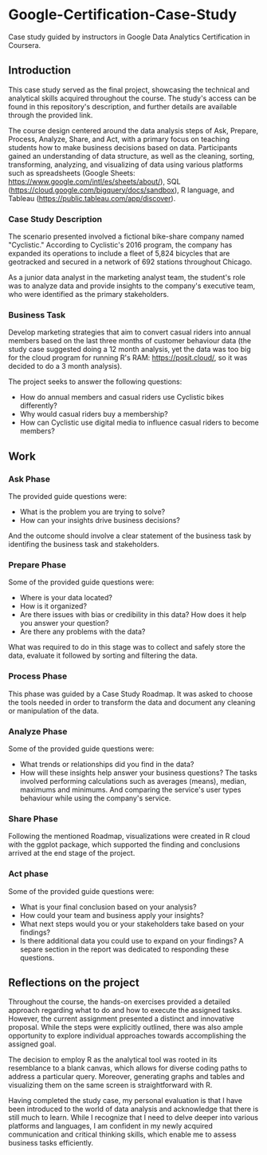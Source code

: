 # Google-Certification-Case-Study
Case study guided by instructors in Google Data Analytics Certification in Coursera.

## Introduction

This case study served as the final project, showcasing the technical and analytical skills acquired throughout the course. The study's access can be found in this repository's description, and further details are available through the provided link.

The course design centered around the data analysis steps of Ask, Prepare, Process, Analyze, Share, and Act, with a primary focus on teaching students how to make business decisions based on data. Participants gained an understanding of data structure, as well as the cleaning, sorting, transforming, analyzing, and visualizing of data using various platforms such as spreadsheets (Google Sheets: https://www.google.com/intl/es/sheets/about/), SQL (https://cloud.google.com/bigquery/docs/sandbox), R language, and Tableau (https://public.tableau.com/app/discover).

### Case Study Description

The scenario presented involved a fictional bike-share company named "Cyclistic." According to Cyclistic's 2016 program, the company has expanded its operations to include a fleet of 5,824 bicycles that are geotracked and secured in a network of 692 stations throughout Chicago.

As a junior data analyst in the marketing analyst team, the student's role was to analyze data and provide insights to the company's executive team, who were identified as the primary stakeholders.

### Business Task
Develop marketing strategies that aim to convert casual riders into annual members based on the last three months of customer behaviour data (the study case suggested doing a 12 month analysis, yet the data was too big for the cloud program for running R's RAM: https://posit.cloud/, so it was decided to do a 3 month analysis).

The project seeks to answer the following questions:

- How do annual members and casual riders use Cyclistic bikes differently?
- Why would casual riders buy a membership?
- How can Cyclistic use digital media to influence casual riders to become members?

## Work

### Ask Phase
The provided guide questions were:

- What is the problem you are trying to solve?
- How can your insights drive business decisions?

And the outcome should involve a clear statement of the business task by identifing the business task and stakeholders.

### Prepare Phase
Some of the provided guide questions were:

- Where is your data located?
- How is it organized?
- Are there issues with bias or credibility in this data? How does it help you answer your question?
- Are there any problems with the data?

What was required to do in this stage was to collect and safely store the data, evaluate it followed by sorting and filtering the data.

### Process Phase
This phase was guided by a Case Study Roadmap. It was asked to choose the tools needed in order to transform the data and document any cleaning or manipulation of the data.

### Analyze Phase
Some of the provided guide questions were:

- What trends or relationships did you find in the data?
- How will these insights help answer your business questions?
The tasks involved performing calculations such as averages (means), median, maximums and minimums. And comparing the service's user types behaviour while using the company's service.

### Share Phase
Following the mentioned Roadmap, visualizations were created in R cloud with the ggplot package, which supported the finding and conclusions arrived at the end stage of the project.

### Act phase
Some of the provided guide questions were:
- What is your final conclusion based on your analysis?
- How could your team and business apply your insights?
- What next steps would you or your stakeholders take based on your findings?
- Is there additional data you could use to expand on your findings?
A separe section in the report was dedicated to responding these questions.

## Reflections on the project

Throughout the course, the hands-on exercises provided a detailed approach regarding what to do and how to execute the assigned tasks. However, the current assignment presented a distinct and innovative proposal. While the steps were explicitly outlined, there was also ample opportunity to explore individual approaches towards accomplishing the assigned goal.

The decision to employ R as the analytical tool was rooted in its resemblance to a blank canvas, which allows for diverse coding paths to address a particular query. Moreover, generating graphs and tables and visualizing them on the same screen is straightforward with R.

Having completed the study case, my personal evaluation is that I have been introduced to the world of data analysis and acknowledge that there is still much to learn. While I recognize that I need to delve deeper into various platforms and languages, I am confident in my newly acquired communication and critical thinking skills, which enable me to assess business tasks efficiently.
